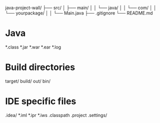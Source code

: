 java-project-wall/
├── src/
│   ├── main/
│   │   └── java/
│   │       └── com/
│   │           └── yourpackage/
│   │               └── Main.java
├── .gitignore
└── README.md

# Java
*.class
*.jar
*.war
*.ear
*.log

# Build directories
target/
build/
out/
bin/

# IDE specific files
.idea/
*.iml
*.ipr
*.iws
.classpath
.project
.settings/
